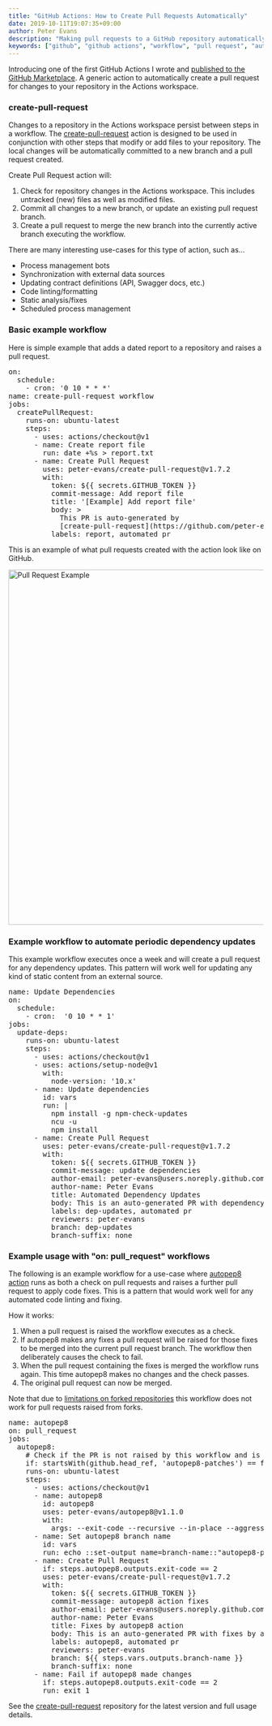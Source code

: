 ```yaml
---
title: "GitHub Actions: How to Create Pull Requests Automatically"
date: 2019-10-11T19:07:35+09:00
author: Peter Evans
description: "Making pull requests to a GitHub repository automatically with GitHub Actions"
keywords: ["github", "github actions", "workflow", "pull request", "automation", "ci", "bot"]
---
```


Introducing one of the first GitHub Actions I wrote and [published to the GitHub Marketplace](https://github.com/marketplace/actions/create-pull-request). A generic action to automatically create a pull request for changes to your repository in the Actions workspace.

### create-pull-request

Changes to a repository in the Actions workspace persist between steps in a workflow.
The [create-pull-request](https://github.com/peter-evans/create-pull-request) action is designed to be used in conjunction with other steps that modify or add files to your repository.
The local changes will be automatically committed to a new branch and a pull request created.

Create Pull Request action will:

1. Check for repository changes in the Actions workspace. This includes untracked (new) files as well as modified files.
2. Commit all changes to a new branch, or update an existing pull request branch.
3. Create a pull request to merge the new branch into the currently active branch executing the workflow.

There are many interesting use-cases for this type of action, such as...

- Process management bots
- Synchronization with external data sources
- Updating contract definitions (API, Swagger docs, etc.)
- Code linting/formatting
- Static analysis/fixes
- Scheduled process management

### Basic example workflow

Here is simple example that adds a dated report to a repository and raises a pull request.

<div class="highlight highlight-source-yaml"><pre><span class="pl-ent">on</span>:
  <span class="pl-ent">schedule</span>:
    - <span class="pl-ent">cron</span>: <span class="pl-s"><span class="pl-pds">'</span>0 10 * * *<span class="pl-pds">'</span></span>
<span class="pl-ent">name</span>: <span class="pl-s">create-pull-request workflow</span>
<span class="pl-ent">jobs</span>:
  <span class="pl-ent">createPullRequest</span>:
    <span class="pl-ent">runs-on</span>: <span class="pl-s">ubuntu-latest</span>
    <span class="pl-ent">steps</span>:
      - <span class="pl-ent">uses</span>: <span class="pl-s">actions/checkout@v1</span>
      - <span class="pl-ent">name</span>: <span class="pl-s">Create report file</span>
        <span class="pl-ent">run</span>: <span class="pl-s">date +%s &gt; report.txt</span>
      - <span class="pl-ent">name</span>: <span class="pl-s">Create Pull Request</span>
        <span class="pl-ent">uses</span>: <span class="pl-s">peter-evans/create-pull-request@v1.7.2</span>
        <span class="pl-ent">with</span>:
          <span class="pl-ent">token</span>: <span class="pl-s">${{ secrets.GITHUB_TOKEN }}</span>
          <span class="pl-ent">commit-message</span>: <span class="pl-s">Add report file</span>
          <span class="pl-ent">title</span>: <span class="pl-s"><span class="pl-pds">'</span>[Example] Add report file<span class="pl-pds">'</span></span>
          <span class="pl-ent">body</span>: <span class="pl-s">&gt;</span>
<span class="pl-s">            This PR is auto-generated by </span>
<span class="pl-s">            [create-pull-request](https://github.com/peter-evans/create-pull-request).</span>
<span class="pl-s"></span>          <span class="pl-ent">labels</span>: <span class="pl-s">report, automated pr</span></pre></div>

This is an example of what pull requests created with the action look like on GitHub.

<img src="/img/pull-request-example.png" alt="Pull Request Example" width="700">

### Example workflow to automate periodic dependency updates

This example workflow executes once a week and will create a pull request for any dependency updates. This pattern will work well for updating any kind of static content from an external source.

<div class="highlight highlight-source-yaml"><pre><span class="pl-ent">name</span>: <span class="pl-s">Update Dependencies</span>
<span class="pl-ent">on</span>:
  <span class="pl-ent">schedule</span>:
    - <span class="pl-ent">cron</span>:  <span class="pl-s"><span class="pl-pds">'</span>0 10 * * 1<span class="pl-pds">'</span></span>
<span class="pl-ent">jobs</span>:
  <span class="pl-ent">update-deps</span>:
    <span class="pl-ent">runs-on</span>: <span class="pl-s">ubuntu-latest</span>
    <span class="pl-ent">steps</span>:
      - <span class="pl-ent">uses</span>: <span class="pl-s">actions/checkout@v1</span>
      - <span class="pl-ent">uses</span>: <span class="pl-s">actions/setup-node@v1</span>
        <span class="pl-ent">with</span>:
          <span class="pl-ent">node-version</span>: <span class="pl-s"><span class="pl-pds">'</span>10.x<span class="pl-pds">'</span></span>
      - <span class="pl-ent">name</span>: <span class="pl-s">Update dependencies</span>
        <span class="pl-ent">id</span>: <span class="pl-s">vars</span>
        <span class="pl-ent">run</span>: <span class="pl-s">|</span>
<span class="pl-s">          npm install -g npm-check-updates</span>
<span class="pl-s">          ncu -u</span>
<span class="pl-s">          npm install</span>
<span class="pl-s"></span>      - <span class="pl-ent">name</span>: <span class="pl-s">Create Pull Request</span>
        <span class="pl-ent">uses</span>: <span class="pl-s">peter-evans/create-pull-request@v1.7.2</span>
        <span class="pl-ent">with</span>:
          <span class="pl-ent">token</span>: <span class="pl-s">${{ secrets.GITHUB_TOKEN }}</span>
          <span class="pl-ent">commit-message</span>: <span class="pl-s">update dependencies</span>
          <span class="pl-ent">author-email</span>: <span class="pl-s">peter-evans@users.noreply.github.com</span>
          <span class="pl-ent">author-name</span>: <span class="pl-s">Peter Evans</span>
          <span class="pl-ent">title</span>: <span class="pl-s">Automated Dependency Updates</span>
          <span class="pl-ent">body</span>: <span class="pl-s">This is an auto-generated PR with dependency updates.</span>
          <span class="pl-ent">labels</span>: <span class="pl-s">dep-updates, automated pr</span>
          <span class="pl-ent">reviewers</span>: <span class="pl-s">peter-evans</span>
          <span class="pl-ent">branch</span>: <span class="pl-s">dep-updates</span>
          <span class="pl-ent">branch-suffix</span>: <span class="pl-s">none</span></pre></div>

### Example usage with "on: pull_request" workflows

The following is an example workflow for a use-case where [autopep8 action](https://github.com/peter-evans/autopep8) runs as both a check on pull requests and raises a further pull request to apply code fixes. This is a pattern that would work well for any automated code linting and fixing.

How it works:

1. When a pull request is raised the workflow executes as a check.
2. If autopep8 makes any fixes a pull request will be raised for those fixes to be merged into the current pull request branch. The workflow then deliberately causes the check to fail.
3. When the pull request containing the fixes is merged the workflow runs again. This time autopep8 makes no changes and the check passes.
4. The original pull request can now be merged.

Note that due to [limitations on forked repositories](https://help.github.com/en/github/automating-your-workflow-with-github-actions/virtual-environments-for-github-actions#token-permissions) this workflow does not work for pull requests raised from forks.

<div class="highlight highlight-source-yaml"><pre><span class="pl-ent">name</span>: <span class="pl-s">autopep8</span>
<span class="pl-ent">on</span>: <span class="pl-s">pull_request</span>
<span class="pl-ent">jobs</span>:
  <span class="pl-ent">autopep8</span>:
    <span class="pl-c"><span class="pl-c">#</span> Check if the PR is not raised by this workflow and is not from a fork</span>
    <span class="pl-ent">if</span>: <span class="pl-s">startsWith(github.head_ref, 'autopep8-patches') == false && github.event.pull_request.head.repo.full_name == github.repository</span>
    <span class="pl-ent">runs-on</span>: <span class="pl-s">ubuntu-latest</span>
    <span class="pl-ent">steps</span>:
      - <span class="pl-ent">uses</span>: <span class="pl-s">actions/checkout@v1</span>
      - <span class="pl-ent">name</span>: <span class="pl-s">autopep8</span>
        <span class="pl-ent">id</span>: <span class="pl-s">autopep8</span>
        <span class="pl-ent">uses</span>: <span class="pl-s">peter-evans/autopep8@v1.1.0</span>
        <span class="pl-ent">with</span>:
          <span class="pl-ent">args</span>: <span class="pl-s">--exit-code --recursive --in-place --aggressive --aggressive .</span>
      - <span class="pl-ent">name</span>: <span class="pl-s">Set autopep8 branch name</span>
        <span class="pl-ent">id</span>: <span class="pl-s">vars</span>
        <span class="pl-ent">run</span>: <span class="pl-s">echo ::set-output name=branch-name::"autopep8-patches/$GITHUB_HEAD_REF"</span>
      - <span class="pl-ent">name</span>: <span class="pl-s">Create Pull Request</span>
        <span class="pl-ent">if</span>: <span class="pl-s">steps.autopep8.outputs.exit-code == 2</span>
        <span class="pl-ent">uses</span>: <span class="pl-s">peter-evans/create-pull-request@v1.7.2</span>
        <span class="pl-ent">with</span>:
          <span class="pl-ent">token</span>: <span class="pl-s">${{ secrets.GITHUB_TOKEN }}</span>
          <span class="pl-ent">commit-message</span>: <span class="pl-s">autopep8 action fixes</span>
          <span class="pl-ent">author-email</span>: <span class="pl-s">peter-evans@users.noreply.github.com</span>
          <span class="pl-ent">author-name</span>: <span class="pl-s">Peter Evans</span>
          <span class="pl-ent">title</span>: <span class="pl-s">Fixes by autopep8 action</span>
          <span class="pl-ent">body</span>: <span class="pl-s">This is an auto-generated PR with fixes by autopep8.</span>
          <span class="pl-ent">labels</span>: <span class="pl-s">autopep8, automated pr</span>
          <span class="pl-ent">reviewers</span>: <span class="pl-s">peter-evans</span>
          <span class="pl-ent">branch</span>: <span class="pl-s">${{ steps.vars.outputs.branch-name }}</span>
          <span class="pl-ent">branch-suffix</span>: <span class="pl-s">none</span>
      - <span class="pl-ent">name</span>: <span class="pl-s">Fail if autopep8 made changes</span>
        <span class="pl-ent">if</span>: <span class="pl-s">steps.autopep8.outputs.exit-code == 2</span>
        <span class="pl-ent">run</span>: <span class="pl-s">exit 1</span></pre></div>

See the [create-pull-request](https://github.com/peter-evans/create-pull-request) repository for the latest version and full usage details.

